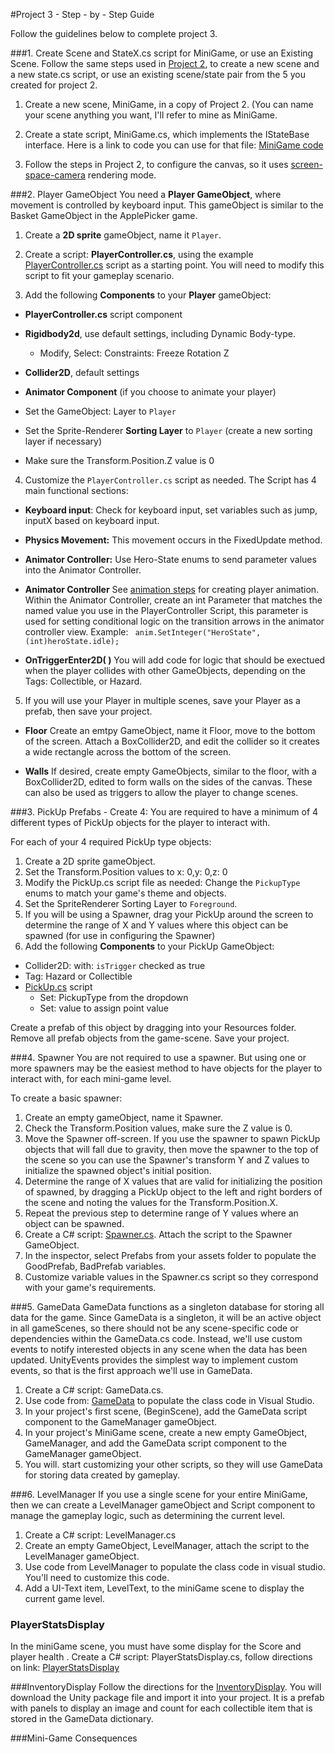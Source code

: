 #Project 3 - Step - by - Step Guide

Follow the guidelines below to complete project 3.

###1. Create Scene and StateX.cs script for MiniGame, or use an Existing Scene.
Follow the same steps used in [Project 2](https://kdoore.gitbooks.io/cs-2335/content/project-2-create-new-scene-and-state.html), to create a new scene and a new state.cs script, or use an existing scene/state pair from the 5 you created for project 2. 

1.  Create a new scene, MiniGame, in a copy of Project 2. (You can name your scene anything you want, I'll refer to mine as MiniGame.  
 
2.  Create a state script, MiniGame.cs, which implements the IStateBase interface.  Here is a link to code you can use for that file: [MiniGame code](/minigame_-_view.md)

3.  Follow the steps in Project 2, to configure the canvas, so it uses [screen-space-camera](/screen-space_canvas.md) rendering mode.

###2. Player GameObject
You need a **Player GameObject**, where movement is controlled by keyboard input.  This gameObject is similar to the Basket GameObject in the ApplePicker game.  

 1.  Create a **2D sprite** gameObject, name it `Player`. 
 2.  Create a script:  **PlayerController.cs**, using the example [PlayerController.cs](/project-3/playercontroller.md) script as a starting point.  You will need to modify this script to fit your gameplay scenario.
 
 3.  Add the following **Components** to your **Player** gameObject:
  - **PlayerController.cs**  script component
  - **Rigidbody2d**, use default settings, including Dynamic Body-type.  
      - Modify, Select: Constraints: Freeze Rotation Z
  - **Collider2D**, default settings
  - **Animator Component** (if you choose to animate your player)
  
  - Set the GameObject: Layer to `Player`
  - Set the Sprite-Renderer **Sorting Layer** to `Player` (create a new sorting layer if necessary)
  - Make sure the Transform.Position.Z value is 0
  
 4.  Customize the `PlayerController.cs` script as needed.  The Script has 4 main functional sections:
  - **Keyboard input**: Check for keyboard input, set variables such as jump, inputX based on keyboard input. 
  - **Physics Movement:** This movement occurs in the FixedUpdate method.  
  - **Animator Controller:** Use Hero-State enums to send parameter values into the Animator Controller.
  - **Animator Controller**  See [animation steps](/animation_controller/animation-steps.md) for creating player animation. Within the Animator Controller, create an int Parameter that matches the named value you use in the PlayerController Script, this parameter is used for setting conditional logic on the transition arrows in the animator controller view.  Example: ` anim.SetInteger("HeroState", (int)heroState.idle);`

  - **OnTriggerEnter2D( )**  You will add code for logic that should be exectued when the player collides with other GameObjects, depending on the Tags:  Collectible, or Hazard.
  5. If you will use your Player in multiple scenes, save your Player as a prefab, then save your project.
  
  
 - **Floor**
 Create an emtpy GameObject, name it Floor, move to the bottom of the screen. Attach a BoxCollider2D, and edit the collider so it creates a wide rectangle across the bottom of the screen.
 
 - **Walls**
 If desired, create empty GameObjects, similar to the floor, with a BoxCollider2D, edited to form walls on the sides of the canvas.  These can also be used as triggers to allow the player to change scenes.  
  
###3. PickUp Prefabs - Create 4:
You are required to have a minimum of 4 different types of PickUp objects for the player to interact with.  

For each of your 4 required PickUp type objects:   
1. Create a 2D sprite gameObject.
2. Set the Transform.Position values to x: 0,y: 0,z: 0 
2. Modify the PickUp.cs script file as needed:  Change the `PickupType` enums to match your game's theme and objects.
3.  Set the SpriteRenderer Sorting Layer to `Foreground`.
4.  If you will be using a Spawner, drag your PickUp around the screen to determine the range of X and Y values where this object can be spawned (for use in configuring the Spawner)
5.  Add the following **Components** to your PickUp GameObject:
 - Collider2D:  with: `isTrigger` checked as true
 - Tag:  Hazard or Collectible
 - [PickUp.cs](/pickup_items.md) script
    - Set: PickupType from the dropdown
    - Set: value to assign point value
     
Create a prefab of this object by dragging into your Resources folder.  
Remove all prefab objects from the game-scene. 
Save your project.

###4. Spawner 
You are not required to use a spawner. But using one or more spawners may be the easiest method to have objects for the player to interact with, for each mini-game level.

To create a basic spawner:
1.  Create an empty gameObject, name it Spawner.
2.  Check the Transform.Position values, make sure the Z value is 0.  
3.  Move the Spawner off-screen. If you use the spawner to spawn PickUp objects that will fall due to gravity, then move the spawner to the top of the scene so you can use the Spawner's transform Y and Z values to initialize the spawned object's initial position.
4.  Determine the range of X values that are valid for initializing the position of spawned, by dragging a PickUp object to the left and right borders of the scene and noting the values for the Transform.Position.X.
5.  Repeat the previous step to determine range of Y values where an object can be spawned.
5.  Create a C# script: [Spawner.cs](/project-3/simple-spawner.md).   Attach the script to the Spawner GameObject.
6.  In the inspector, select Prefabs from your assets folder to populate the GoodPrefab, BadPrefab variables.
7.  Customize variable values in the Spawner.cs script so they correspond with your game's requirements.

    
###5. GameData
GameData functions as a singleton database for storing all data for the game.  Since GameData is a singleton, it will be an active object in all gameScenes, so there should not be any scene-specific code or dependencies within the GameData.cs code.  Instead, we'll use custom events to notify interested objects in any scene when the data has been updated.  UnityEvents provides the simplest way to implement custom events, so that is the first approach we'll use in GameData.

1.  Create a C# script:  GameData.cs.
2.  Use code from: [GameData](/project-3/gamedata-with-unityevent.md) to populate the class code in Visual Studio. 
3.  In your project's first scene, (BeginScene), add the GameData script component to the GameManager gameObject.  
4.  In your project's MiniGame scene, create a new empty  GameObject, GameManager, and add the GameData script component to the GameManager gameObject.
5.  You will. start customizing your other scripts, so they will use GameData for storing data created by gameplay.

###6. LevelManager
If you use a single scene for your entire MiniGame, then we can create a LevelManager gameObject and Script component to manage the gameplay logic, such as determining the current level.

1.  Create a C# script:  LevelManager.cs
2.  Create an empty GameObject, LevelManager, attach the script to the LevelManager gameObject.
3.  Use code from LevelManager to populate the class code in visual studio.  You'll need to customize this code.
4.  Add a UI-Text item, LevelText, to the miniGame scene to display the current game level.  

### PlayerStatsDisplay
In the miniGame scene, you must have some display for the Score and player health .  Create a C# script: PlayerStatsDisplay.cs, follow directions on link: [PlayerStatsDisplay](/project-3/playerstatsdisplay.md)

###InventoryDisplay
Follow the directions for the [InventoryDisplay](/InventoryDisplay).  You will download the Unity package file and import it into your project.  It is a prefab with panels to display an image and count for each collectible item that is stored in the GameData dictionary.

###Mini-Game Consequences
   
  
  